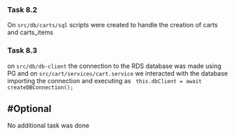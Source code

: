 

### Task 8.2

On `src/db/carts/sql` scripts were created to handle the creation of carts  and carts_items

### Task 8.3

on `src/db/db-client` the connection to the RDS database was made using PG and 
on `src/cart/services/cart.service` we interacted with the database importing the connection and executing as ` this.dbClient = await createDBConnection();`

## #Optional

No additional task was done

